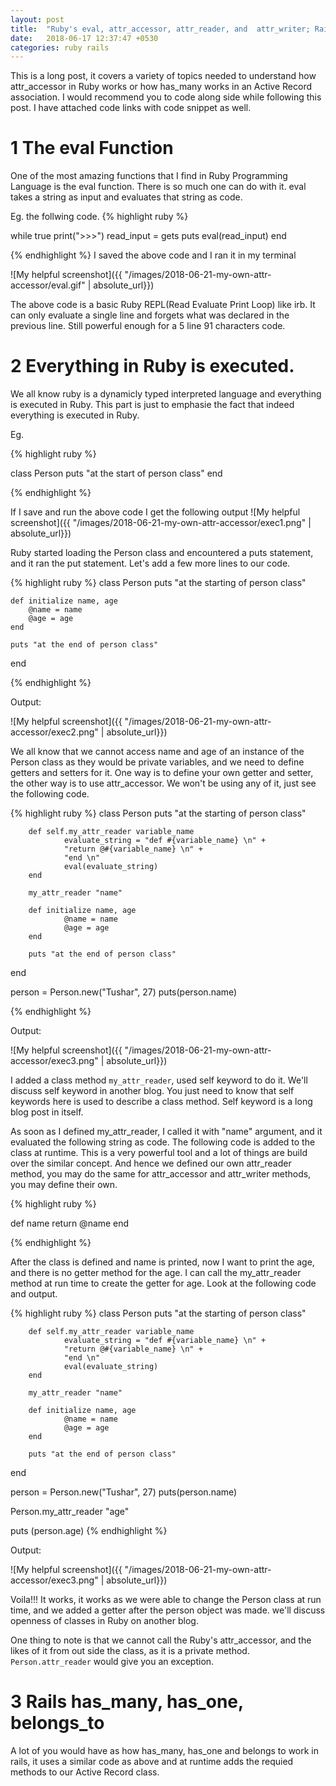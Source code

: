 ```yaml
---
layout: post
title:  "Ruby's eval, attr_accessor, attr_reader, and  attr_writer; Rails has_many, has_one, belongs_to"
date:   2018-06-17 12:37:47 +0530
categories: ruby rails
---
```


This is a long post, it covers a variety of topics needed to understand how attr_accessor in Ruby works or how has_many works in an Active Record association. I would recommend you to code along side while following this post. I have attached code links with code snippet as well.

# 1 The eval Function
One of the most amazing functions that I find in Ruby Programming Language is the eval function. There is so much one can do with it. 
eval takes a string as input and evaluates that string as code. 

Eg. the follwing code. 
{% highlight ruby %}

while true
        print(">>>")
        read_input = gets
        puts eval(read_input)
end

{% endhighlight %}
I saved the above code and I ran it in my terminal

![My helpful screenshot]({{ "/images/2018-06-21-my-own-attr-accessor/eval.gif" | absolute_url}})


The above code is a basic Ruby REPL(Read Evaluate Print Loop) like irb. It can only evaluate a single line and forgets what was declared in the previous line. Still powerful enough for a 5 line 91 characters code. 

# 2 Everything in Ruby is executed. 

We all know ruby is a dynamicly typed interpreted language and everything is executed in Ruby. This part is just to emphasie the fact that indeed everything is executed in Ruby. 

Eg. 

{% highlight ruby %}

class Person
	puts "at the start of person class"
end

{% endhighlight %}

If I save and run the above code I get the following output
![My helpful screenshot]({{ "/images/2018-06-21-my-own-attr-accessor/exec1.png" | absolute_url}})


Ruby started loading the Person class and encountered a puts statement, and it ran the put statement. 
Let's add a few more lines to our code. 

{% highlight ruby %}
class Person
	puts "at the starting of person class"

	def initialize name, age
		@name = name
		@age = age
	end

	puts "at the end of person class" 

end


{% endhighlight %}

Output: 

![My helpful screenshot]({{ "/images/2018-06-21-my-own-attr-accessor/exec2.png" | absolute_url}})

We all know that we cannot access name and age of an instance of the Person class as they would be private variables, and we need to define getters and setters for it. 
One way is to define your own getter and setter, the other way is to use attr_accessor. We won't be using any of it, just see the following code. 


{% highlight ruby %}
class Person
        puts "at the starting of person class"

        def self.my_attr_reader variable_name
                evaluate_string = "def #{variable_name} \n" +
                "return @#{variable_name} \n" +
                "end \n"
                eval(evaluate_string)
        end

        my_attr_reader "name"

        def initialize name, age
                @name = name
                @age = age
        end

        puts "at the end of person class"

end

person = Person.new("Tushar", 27)
puts(person.name)

{% endhighlight %}

Output: 

![My helpful screenshot]({{ "/images/2018-06-21-my-own-attr-accessor/exec3.png" | absolute_url}})


I added a class method `my_attr_reader`, used self keyword to do it. We'll discuss self keyword in another blog. You just need to know that self keywords here is used to describe a class method. Self keyword is a long blog post in itself.  

As soon as I defined my_attr_reader, I called it with "name" argument, and it evaluated the following string as code. The following code is added to the class at runtime. 
This is a very powerful tool and a lot of things are build over the similar concept. And hence we defined our own attr_reader method, you may do the same for attr_accessor and attr_writer methods, you may define their own. 

{% highlight ruby %}

def name
	return @name
end

{% endhighlight %}

After the class is defined and name is printed, now I want to print the age, and there is no getter method for the age. 
I can call the my_attr_reader method at run time to create the getter for age. Look at the following code and output. 

{% highlight ruby %}
class Person
        puts "at the starting of person class"

        def self.my_attr_reader variable_name
                evaluate_string = "def #{variable_name} \n" +
                "return @#{variable_name} \n" +
                "end \n"
                eval(evaluate_string)
        end

        my_attr_reader "name"

        def initialize name, age
                @name = name
                @age = age
        end

        puts "at the end of person class"

end

person = Person.new("Tushar", 27)
puts(person.name)

Person.my_attr_reader "age"

puts (person.age)
{% endhighlight %}

Output:

![My helpful screenshot]({{ "/images/2018-06-21-my-own-attr-accessor/exec3.png" | absolute_url}})


Voila!!! It works, it works as we were able to change the Person class at run time, and we added a getter after the person object was made. we'll discuss openness of classes in Ruby on another blog. 

One thing to note is that we cannot call the Ruby's attr_accessor, and the likes of it from out side the class, as it is a private method. `Person.attr_reader` would give you an exception. 

# 3 Rails has_many, has_one, belongs_to

A lot of you would have as how has_many, has_one and belongs to work in rails, it uses a similar code as above and at runtime adds the requied methods to our Active Record class. 


